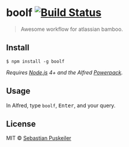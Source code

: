 # boolf [![Build Status](https://travis-ci.org/codebud7/boolf.svg?branch=master)](https://travis-ci.org/codebud7/boolf)

> Awesome workflow for atlassian bamboo.


## Install

```
$ npm install -g boolf
```

*Requires [Node.js](https://nodejs.org) 4+ and the Alfred [Powerpack](https://www.alfredapp.com/powerpack/).*


## Usage

In Alfred, type `boolf`, <kbd>Enter</kbd>, and your query.


## License

MIT © [Sebastian Puskeiler](https://github.com/codeBud7)
